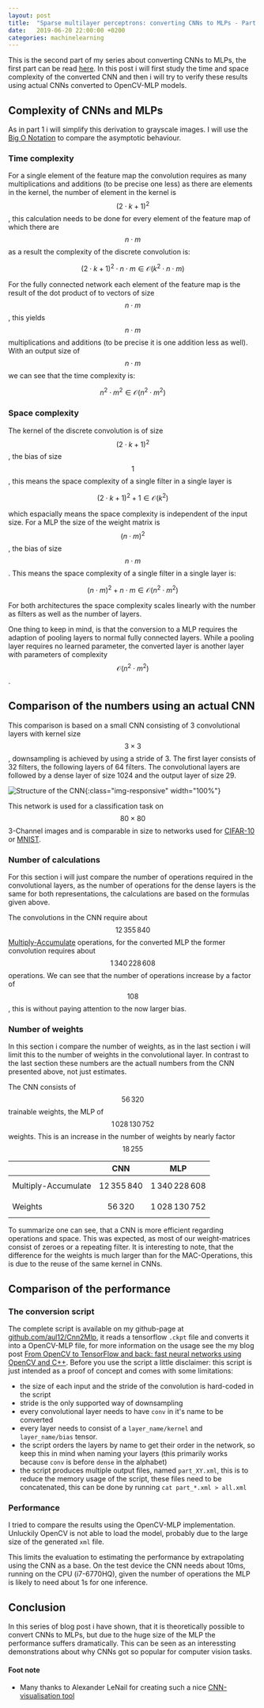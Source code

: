 ```yaml
---
layout: post
title:  "Sparse multilayer perceptrons: converting CNNs to MLPs - Part 2"
date:   2019-06-20 22:00:00 +0200
categories: machinelearning
---
```

This is the second part of my series about converting CNNs to MLPs, the first part can be read [here](https://aul12.me/machinelearning/2019/06/10/cnn-mlp-1.html).
In this post i will first study the time and space complexity of the converted CNN and then i will try to verify these results using actual CNNs converted to OpenCV-MLP models.

## Complexity of CNNs and MLPs
As in part 1 i will simplify this derivation to grayscale images. I will use the [Big O Notation](https://en.wikipedia.org/wiki/Big_O_notation) to compare
the asymptotic behaviour.


### Time complexity
For a single element of the feature map the convolution requires as many multiplications and additions (to be precise one less) as there are elements in the kernel,
the number of element in the kernel is $${(2 \cdot k + 1)}^2$$, this calculation needs to be done for every element of the feature map of which there are $$n \cdot m$$ as a result the complexity of the discrete convolution is:

$${(2 \cdot k + 1)}^2 \cdot n \cdot m \in \mathcal{O}(k^2 \cdot n \cdot m)$$

For the fully connected network each element of the feature map is the result of the dot product of to vectors of size $$n \cdot m$$, this yields $$n \cdot m$$ multiplications and additions (to be precise it is one addition less as well). With an output size of $$n \cdot m$$ we can see that the time complexity is:

$$n^2 \cdot m^2 \in \mathcal{O}(n^2 \cdot m^2)$$


### Space complexity
The kernel of the discrete convolution is of size $${(2 \cdot k + 1)}^2$$, the bias of size $$1$$,
this means the space complexity of a single filter in a single layer is 

$${(2 \cdot k + 1)}^2 + 1 \in \mathcal{O}(k^2)$$

which espacially means the space complexity is independent of the input size. 
For a MLP the size of the weight matrix is $${(n \cdot m)}^2$$, the bias of size $$n \cdot m$$. 
This means the space complexity of a single filter in a single layer is:

$${(n \cdot m)}^2 + n \cdot m \in \mathcal{O}(n^2 \cdot m^2)$$

For both architectures the space complexity scales linearly with the number as filters as well as the number of layers. 

One thing to keep in mind, is that the conversion to a MLP requires the adaption of pooling layers to normal fully connected layers. 
While a pooling layer requires no learned parameter, the converted layer is another layer with parameters of complexity $$\mathcal{O}(n^2 \cdot m^2)$$.

## Comparison of the numbers using an actual CNN
This comparison is based on a small CNN consisting of 3 convolutional layers with kernel size $$3 \times 3$$, downsampling is achieved by using a stride of 3.
The first layer consists of 32 filters, the following layers of 64 filters. The convolutional layers are followed by a dense layer of size 1024 and the output
layer of size 29.

![Structure of the CNN](../../../../../assets/img/cnn-mlp-2/nn.svg){:class="img-responsive" width="100%"}

This network is used for a classification task on $$80 \times 80$$ 3-Channel images and is comparable in size to networks used for 
[CIFAR-10](https://www.cs.toronto.edu/~kriz/cifar.html) or [MNIST](http://yann.lecun.com/exdb/mnist/).

### Number of calculations
For this section i will just compare the number of operations required in the convolutional layers, as the number of operations for the dense layers is the
same for both representations, the calculations are based on the formulas given above.

The convolutions in the CNN require about $$12\,355\,840$$ [Multiply-Accumulate](https://de.wikipedia.org/wiki/Multiply-Accumulate) operations,
for the converted MLP the former convolution requires about $$1\,340\,228\,608$$ operations.
We can see that the number of operations increase by a factor of $$108$$, this is without paying attention to the now larger bias.

### Number of weights
In this section i compare the number of weights, as in the last section i will limit this to the number of weights in the convolutional layer. In contrast to the last section these numbers are the actuall numbers from the CNN presented above, not just estimates.

The CNN consists of $$56\,320$$ trainable weights, the MLP of $$1\,028\,130\,752$$ weights. 
This is an increase in the number of weights by nearly factor $$18\,255$$

| | CNN | MLP |
| --- | --- | --- |
| Multiply-Accumulate | $$12\,355\,840$$ | $$1\,340\,228\,608$$ |
| Weights | $$56\,320$$ | $$1\,028\,130\,752$$ |

To summarize one can see, that a CNN is more efficient regarding operations and space. 
This was expected, as most of our weight-matrices consist of zeroes or a repeating filter.
It is interesting to note, that the difference for the weights is much larger than for the MAC-Operations, this is due to the reuse of the same kernel in CNNs.

## Comparison of the performance
### The conversion script
The complete script is available on my github-page at [github.com/aul12/Cnn2Mlp](https://github.com/aul12/Cnn2Mlp), it reads a tensorflow `.ckpt`
file and converts it into a OpenCV-MLP file, for more information on the usage see the my blog post [From OpenCV to TensorFlow and back: fast neural networks using OpenCV and C++](https://aul12.me/machinelearning/2019/06/07/mlp-cpp.html). 
Before you use the script a little disclaimer: this script is just intended as a proof of concept and comes with some limitations: 
 * the size of each input and the stride of the convolution is hard-coded in the script
 * stride is the only supported way of downsampling
 * every convolutional layer needs to have `conv` in it's name to be converted
 * every layer needs to consist of a `layer_name/kernel` and `layer_name/bias` tensor.
 * the script orders the layers by name to get their order in the network, so keep this in mind when naming your layers (this primarily works because `conv` is before `dense` in the alphabet)
 * the script  produces multiple output files, named `part_XY.xml`, this is to reduce the memory usage of the script, these files need to be concatenated, this can be done by running `cat part_*.xml > all.xml`


### Performance
I tried to compare the results using the OpenCV-MLP implementation. Unluckily OpenCV is not able to load the model, probably due to the large size of the
generated `xml` file.

This limits the evaluation to estimating the performance by extrapolating using the CNN as a base.
On the test device the CNN needs about 10ms, running on the CPU (i7-6770HQ), given the number of operations the MLP is likely to need about 1s for one inference.

## Conclusion
In this series of blog post i have shown, that it is theoretically possible to convert CNNs to MLPs, but due to the huge size of the MLP the performance suffers dramatically. This can be seen as an interessting demonstrations about why CNNs got so popular for computer vision tasks.

#### Foot note
* Many thanks to Alexander LeNail for creating such a nice [CNN-visualisation tool](http://alexlenail.me/NN-SVG)
